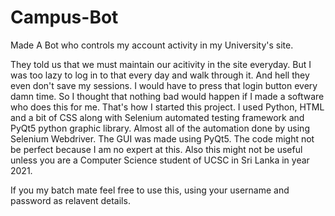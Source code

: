 # Campus-Bot
Made A Bot who controls my account activity in my University's site.

They told us that we must maintain our acitivity in the site everyday. But I was too lazy to log in to that every day and walk through it. And hell they even don't save my sessions. I would have to press that login button every damn time. 
So I thought that nothing bad would happen if I made a software who does this for me.
That's how I started this project.
I used Python, HTML and a bit of CSS along with Selenium automated testing framework and PyQt5 python graphic library.
Almost all of the automation done by using Selenium Webdriver.
The GUI was made using PyQt5.
The code might not be perfect because I am no expert at this.
Also this might not be useful unless you are a Computer Science student of UCSC in Sri Lanka in year 2021.

If you my batch mate feel free to use this, using your username and password as relavent details.
